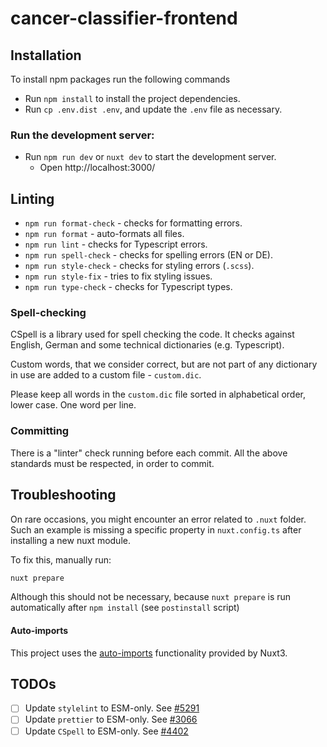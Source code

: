 # cancer-classifier-frontend

## Installation

To install npm packages run the following commands

-   Run `npm install` to install the project dependencies.
-   Run `cp .env.dist .env`, and update the `.env` file as necessary.

### Run the development server:

-   Run `npm run dev` or `nuxt dev` to start the development server.
    -   Open http://localhost:3000/

## Linting

-   `npm run format-check` - checks for formatting errors.
-   `npm run format` - auto-formats all files.
-   `npm run lint` - checks for Typescript errors.
-   `npm run spell-check` - checks for spelling errors (EN or DE).
-   `npm run style-check` - checks for styling errors (`.scss`).
-   `npm run style-fix` - tries to fix styling issues.
-   `npm run type-check` - checks for Typescript types.

### Spell-checking

CSpell is a library used for spell checking the code. It checks against English, German and some technical dictionaries (e.g. Typescript).

Custom words, that we consider correct, but are not part of any dictionary in use are added to a custom file - `custom.dic`.

Please keep all words in the `custom.dic` file sorted in alphabetical order, lower case. One word per line.

### Committing

There is a "linter" check running before each commit. All the above standards must be respected, in order to commit.

## Troubleshooting

On rare occasions, you might encounter an error related to `.nuxt` folder. <br />
Such an example is missing a specific property in `nuxt.config.ts` after installing a new nuxt module.

To fix this, manually run:

```bash
nuxt prepare
```

Although this should not be necessary, because `nuxt prepare` is run automatically after `npm install` (see `postinstall` script)

#### Auto-imports

This project uses the [auto-imports](https://nuxt.com/docs/guide/concepts/auto-imports) functionality provided by Nuxt3.

## TODOs

-   [ ] Update `stylelint` to ESM-only. See [#5291](https://github.com/stylelint/stylelint/issues/5291)
-   [ ] Update `prettier` to ESM-only. See [#3066](https://github.com/prettier/prettier-vscode/issues/3066)
-   [ ] Update `CSpell` to ESM-only. See [#4402](https://github.com/streetsidesoftware/cspell/issues/4402)

